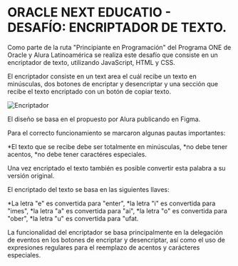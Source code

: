 # ORACLE NEXT EDUCATIO - DESAFÍO: ENCRIPTADOR DE TEXTO.

Como parte de la ruta "Principiante en Programación" del Programa ONE de Oracle y Alura Latinoamérica se realiza este desafío que consiste en un encriptador de texto, utilizando JavaScript, HTML y CSS.

El encriptador consiste en un text area el cuál recibe un texto en minúsculas, dos botones de encriptar y desencriptar y una sección que recibe el texto encriptado con un botón de copiar texto.

![Encriptador](https://github.com/user-attachments/assets/fbf6ec7b-0be6-4cfe-9344-abfcec4d147f)


El diseño se basa en el propuesto por Alura publicando en Figma.

Para el correcto funcionamiento se marcaron algunas pautas importantes:

  *El texto que se recibe debe ser totalmente en minúsculas,
  *no debe tener acentos,
  *no debe tener caractéres especiales.

Una vez encriptado el texto también es posible convertir esta palabra a su versión original.



El encriptado del texto se basa en las siguientes llaves:

 *La letra "e" es convertida para "enter",
 *la letra "i" es convertida para "imes",
 *la letra "a" es convertida para "ai",
 *la letra "o" es convertida para "ober",
 *la letra "u" es convertida para "ufat.


La funcionalidad del encriptador se basa principalmente en la delegación de eventos en los botones de encriptar y desencriptar, así como el uso de expresiones regulares para el reemplazo de acentos y carácteres especiales.






